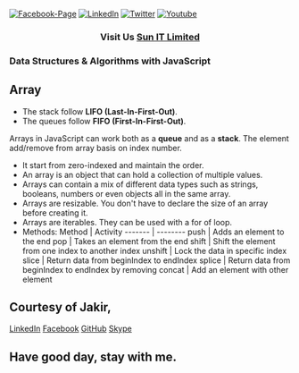 [![Facebook-Page][facebook-shield]][facebook-url]
[![LinkedIn][linkedin-shield]][linkedin-url]
[![Twitter][twitter-shield]][twitter-url]
[![Youtube][youtube-shield]][youtube-url]

<h3 align="center">
   Visit Us <a href="http://www.sunitlimitrd.com">Sun IT Limited</a>
</h3>

### Data Structures & Algorithms with JavaScript

## Array
- The stack follow **LIFO (Last-In-First-Out)**.
- The queues follow **FIFO (First-In-First-Out)**.

Arrays in JavaScript can work both as a **queue** and as a **stack**. The element add/remove from array basis on index number.
- It start from zero-indexed and maintain the order.
- An array is an object that can hold a collection of multiple values.
- Arrays can contain a mix of different data types such as strings, booleans, numbers or even objects all in the same array.
- Arrays are resizable. You don't have to declare the size of an array before creating it.
- Arrays are iterables. They can be used with a for of loop.
- Methods:
  Method | Activity
  ------- | --------
  push | Adds an element to the end
  pop | Takes an element from the end
  shift | Shift the element from one index to another index
  unshift | Lock the data in specific index
  slice | Return data from beginIndex to endIndex
  splice | Return data from beginIndex to endIndex by removing
  concat | Add an element with other element

## Courtesy of Jakir,

<a href="https://www.linkedin.com/in/jakir-ruet/">LinkedIn</a>
<a href="https://www.facebook.com/jakir.ruet">Facebook</a>
<a href="https://github.com/jakir-ruet">GitHub</a>
<a href="https://web.skype.com/?openPstnPage=true">Skype</a>

## Have good day, stay with me.

[facebook-shield]: https://img.shields.io/badge/-Facebook-black.svg?style=flat-square&logo=facebook&color=pink&logoColor=blue
[facebook-url]: https://www.facebook.com/SunItLimited/
[linkedin-shield]: https://img.shields.io/badge/-LinkedIn-black.svg?style=flat-square&logo=linkedin&colorB=red
[linkedin-url]: https://www.linkedin.com/company/gosunitlimited
[twitter-shield]: https://img.shields.io/badge/-Twitter-black.svg?style=flat-square&logo=twitter&colorB=green
[twitter-url]: https://twitter.com/ruet_jakir
[youtube-shield]: https://img.shields.io/badge/-Youtube-black.svg?style=flat-square&logo=youtube&color=blue&logoColor=red
[youtube-url]: https://www.youtube.com/watch?v=9i424dXt2Pk
